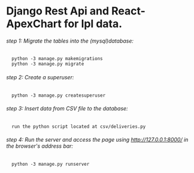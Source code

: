 # Django Rest Api and React-ApexChart for Ipl data.
  ###### step 1: Migrate the tables into the (mysql)database:
      python -3 manage.py makemigrations
      python -3 manage.py migrate
  ###### step 2: Create a superuser:
      python -3 manage.py createsuperuser
  ###### step 3: Insert data from CSV file to the database:
      run the python script located at csv/deliveries.py
  ###### step 4: Run the server and access the page using http://127.0.0.1:8000/ in the browser's address bar:
      python -3 manage.py runserver
